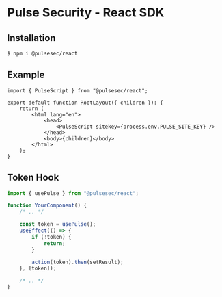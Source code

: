 # Pulse Security - React SDK

## Installation

```sh
$ npm i @pulsesec/react
```

## Example

```tsx
import { PulseScript } from "@pulsesec/react";

export default function RootLayout({ children }): {
	return (
		<html lang="en">
			<head>
				<PulseScript sitekey={process.env.PULSE_SITE_KEY} />
			</head>
			<body>{children}</body>
		</html>
	);
}
```

## Token Hook

```ts
import { usePulse } from "@pulsesec/react";

function YourComponent() {
	/* .. */

	const token = usePulse();
	useEffect(() => {
		if (!token) {
			return;
		}

		action(token).then(setResult);
	}, [token]);

	/* .. */
}
```
